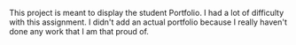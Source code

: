 This project is meant to display the student Portfolio. I had a lot of difficulty with this assignment. I didn't add an actual portfolio 
because I really haven't done any work that I am that proud of. 